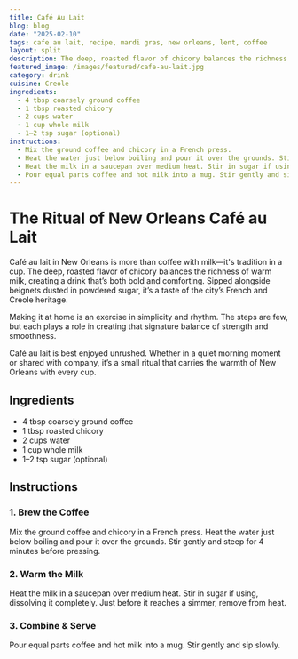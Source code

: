 ```yaml
---
title: Café Au Lait
blog: blog
date: "2025-02-10"
tags: cafe au lait, recipe, mardi gras, new orleans, lent, coffee
layout: split
description: The deep, roasted flavor of chicory balances the richness of warm milk, creating a drink that’s both bold and comforting.
featured_image: /images/featured/cafe-au-lait.jpg
category: drink
cuisine: Creole
ingredients:
  - 4 tbsp coarsely ground coffee
  - 1 tbsp roasted chicory
  - 2 cups water
  - 1 cup whole milk
  - 1–2 tsp sugar (optional)
instructions:
  - Mix the ground coffee and chicory in a French press.
  - Heat the water just below boiling and pour it over the grounds. Stir gently and steep for 4 minutes before pressing.
  - Heat the milk in a saucepan over medium heat. Stir in sugar if using, dissolving it completely. Just before it reaches a simmer, remove from heat.
  - Pour equal parts coffee and hot milk into a mug. Stir gently and sip slowly.
---
```


# The Ritual of New Orleans Café au Lait

Café au lait in New Orleans is more than coffee with milk—it's tradition in a cup. The deep, roasted flavor of chicory balances the richness of warm milk, creating a drink that’s both bold and comforting. Sipped alongside beignets dusted in powdered sugar, it’s a taste of the city’s French and Creole heritage.

Making it at home is an exercise in simplicity and rhythm. The steps are few, but each plays a role in creating that signature balance of strength and smoothness.

Café au lait is best enjoyed unrushed. Whether in a quiet morning moment or shared with company, it’s a small ritual that carries the warmth of New Orleans with every cup.

## Ingredients

- 4 tbsp coarsely ground coffee
- 1 tbsp roasted chicory
- 2 cups water
- 1 cup whole milk
- 1–2 tsp sugar (optional)

## Instructions

### **1. Brew the Coffee**
Mix the ground coffee and chicory in a French press. Heat the water just below boiling and pour it over the grounds. Stir gently and steep for 4 minutes before pressing.

### **2. Warm the Milk**
Heat the milk in a saucepan over medium heat. Stir in sugar if using, dissolving it completely. Just before it reaches a simmer, remove from heat.

### **3. Combine & Serve**
Pour equal parts coffee and hot milk into a mug. Stir gently and sip slowly.

